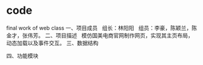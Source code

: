 # code
 final work of web class
一、项目成员
   组长：林阳阳
   组员：李豪，陈颖兰，陈金才，张伟芳。
二、项目描述
   模仿国美电商官网制作网页，实现其主页布局，动态加载以及事件交互。
三、数据结构
			
四、功能模块
   
